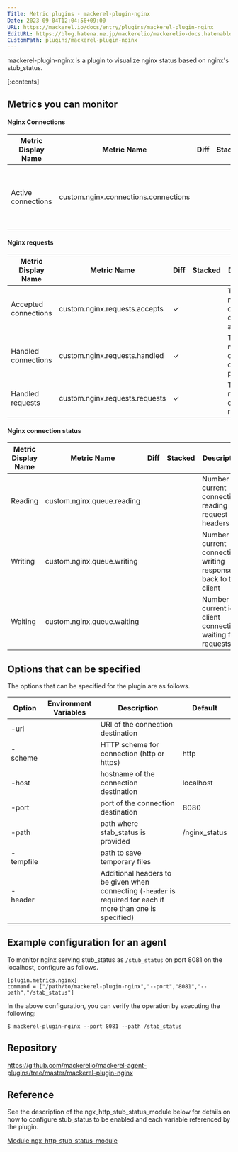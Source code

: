 ```yaml
---
Title: Metric plugins - mackerel-plugin-nginx
Date: 2023-09-04T12:04:56+09:00
URL: https://mackerel.io/docs/entry/plugins/mackerel-plugin-nginx
EditURL: https://blog.hatena.ne.jp/mackerelio/mackerelio-docs.hatenablog.mackerel.io/atom/entry/820878482964568695
CustomPath: plugins/mackerel-plugin-nginx
---
```


mackerel-plugin-nginx is a plugin to visualize nginx status based on nginx's stub_status.

[:contents]

<h2 id="metrics">Metrics you can monitor</h2>

#### Nginx Connections

| Metric Display Name | Metric Name | Diff | Stacked | Description |
| ------------------ | ------------------------------------ | - | - | ------------------------------------------------------------------- |
| Active connections | custom.nginx.connections.connections | | | Number of current connections from clients including Waiting status |

#### Nginx requests

| Metric Display Name | Metric Name | Diff | Stacked | Description |
| -------------------- | ------------------------------ | - | - | -------------------------------------------- |
| Accepted connections | custom.nginx.requests.accepts  | ✓ | | Total number of client connections accepted  |
| Handled connections  | custom.nginx.requests.handled  | ✓ | | Total number of client connections processed |
| Handled requests     | custom.nginx.requests.requests | ✓ | | Total number of client requests              |

#### Nginx connection status

| Metric Display Name | Metric Name | Diff | Stacked | Description |
| ------- | -------------------------- | - | - | ------------------------------------------------------------------ |
| Reading | custom.nginx.queue.reading | | | Number of current connections reading request headers              |
| Writing | custom.nginx.queue.writing | | | Number of current connections writing responses back to the client |
| Waiting | custom.nginx.queue.waiting | | | Number of current idle client connections waiting for requests     |

<h2 id="options">Options that can be specified</h2>

The options that can be specified for the plugin are as follows.

| Option | Environment Variables | Description | Default |
| --------- | - | ------------------------------------------------------------------------------------------------------------- | ------------- |
| -uri      |   | URI of the connection destination                                                                             |               |
| -scheme   |   | HTTP scheme for connection (http or https)                                                                    | http          |
| -host     |   | hostname of the connection destination                                                                        | localhost     |
| -port     |   | port of the connection destination                                                                            | 8080          |
| -path     |   | path where stab_status is provided                                                                            | /nginx_status |
| -tempfile |   | path to save temporary files                                                                                  |               |
| -header   |   | Additional headers to be given when connecting (`-header` is required for each if more than one is specified) |               |

<h2 id="config">Example configuration for an agent</h2>

To monitor nginx serving stub_status as `/stub_status` on port 8081 on the localhost, configure as follows.

```
[plugin.metrics.nginx]
command = ["/path/to/mackerel-plugin-nginx","--port","8081","--path","/stab_status"]
```

In the above configuration, you can verify the operation by executing the following:

```
$ mackerel-plugin-nginx --port 8081 --path /stab_status
```

<h2 id="repository">Repository</h2>

https://github.com/mackerelio/mackerel-agent-plugins/tree/master/mackerel-plugin-nginx

<h2 id="reference">Reference</h2>

See the description of the ngx_http_stub_status_module below for details on how to configure stub_status to be enabled and each variable referenced by the plugin.

[Module ngx_http_stub_status_module](http://nginx.org/en/docs/http/ngx_http_stub_status_module.html)

